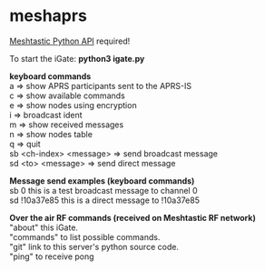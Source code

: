 # meshaprs

[Meshtastic Python API](https://meshtastic.org/docs/software/python/cli/installation/) required!

To start the iGate: **python3 igate.py**

**keyboard commands**\
a => show APRS participants sent to the APRS-IS\
c => show available commands\
e => show nodes using encryption\
i => broadcast ident\
m => show received messages\
n => show nodes table\
q => quit\
sb \<ch-index\> \<message\> => send broadcast message\
sd \<to\> \<message\> => send direct message

**Message send examples (keyboard commands)**\
sb 0 this is a test broadcast message to channel 0\
sd !10a37e85 this is a direct message to !10a37e85

**Over the air RF commands (received on Meshtastic RF network)**\
"about" this iGate.\
"commands" to list possible commands.\
"git" link to this server's python source code.\
"ping" to receive pong
